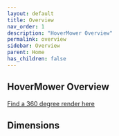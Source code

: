 ```yaml
---
layout: default
title: Overview
nav_order: 1
description: "HoverMower Overview"
permalink: overview
sidebar: Overview
parent: Home
has_children: false
---
```


## HoverMower Overview
[Find a 360 degree render here ](_includes/Mower_rotation.html)

## Dimensions